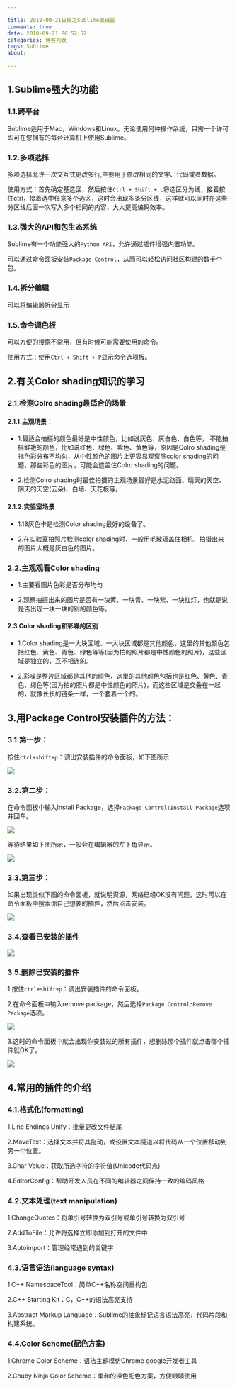 ```yaml
---

title: 2018-09-21日报之Sublime编辑器
comments: true
date: 2018-09-21 20:52:52
categories: 博客列表
tags: Sublime
about:

---
```



## 1.Sublime强大的功能

### 1.1.跨平台

Sublime适用于Mac，Windows和Linux。无论使用何种操作系统，只需一个许可即可在您拥有的每台计算机上使用Sublime。

### 1.2.多项选择

多项选择允许一次交互式更改多行,主要用于修改相同的文字、代码或者数据。

使用方式：首先确定基选区，然后按住`Ctrl + Shift + L`将选区分为线，接着按住ctrl，接着选中任意多个选区，这时会出现多条分区线，这样就可以同时在这些分区线后面一次写入多个相同的内容，大大提高编码效率。

### 1.3.强大的API和包生态系统

Sublime有一个功能强大的`Python API`，允许通过插件增强内置功能。

可以通过命令面板安装`Package Control`，从而可以轻松访问社区构建的数千个包。

### 1.4.拆分编辑

可以将编辑器拆分显示

### 1.5.命令调色板

可以方便的搜索不常用，但有时候可能需要使用的命令。

使用方式：使用`Ctrl + Shift + P`显示命令选项板。

## 2.有关Color shading知识的学习

### 2.1.检测Colro shading最适合的场景

#### 2.1.1.主观场景：

* 1.最适合拍摄的颜色最好是中性颜色，比如说灰色、灰白色、白色等， 不能拍摄鲜艳的颜色，比如说红色、绿色、紫色、黄色等，原因是Colro shading是指色彩分布不均匀，从中性颜色的图片上更容易观察除color shading的问题，那些彩色的图片，可能会遮盖住Colro shading的问题。

* 2.检测Colro shading时最佳拍摄的主观场景最好是水泥路面、晴天的天空、阴天的天空(云朵)、白墙、天花板等。

#### 2.1.2.实验室场景

* 1.18灰色卡是检测Color shading最好的设备了。

* 2.在实验室拍照片检测color shading时，一般用毛玻璃盖住相机，拍摄出来的图片大概是灰白色的图片。

### 2.2.主观观看Color shading

* 1.主要看图片色彩是否分布均匀

* 2.观察拍摄出来的图片是否有一块黄、一块青、一块紫、一块红灯，也就是说是否出现一块一块的别的颜色等。

#### 2.3.Color shading和彩噪的区别

* 1.Color shading是一大块区域、一大块区域都是其他颜色，这里的其他颜色包括红色、黄色、青色、绿色等等(因为拍的照片都是中性颜色的照片)，这些区域是独立的，互不相连的。

* 2.彩噪是整片区域都是其他的颜色，这里的其他颜色包括也是红色、黄色、青色、绿色等(因为拍的照片都是中性颜色的照片)，而这些区域是交叠在一起的，就像长长的链条一样，一个套着一个的。

## 3.用Package Control安装插件的方法：


### 3.1.第一步：

按住`ctrl+shift+p`：调出安装插件的命令面板，如下图所示.

![ ](https://www.cnblogs.com/images/cnblogs_com/cliy-10/1299108/o_63.png)

### 3.2.第二步：

在命令面板中输入Install Package，选择`Package Control:Install Package`选项并回车。

![ ](https://www.cnblogs.com/images/cnblogs_com/cliy-10/1299108/o_66.png)

等待结果如下图所示，一般会在编辑器的左下角显示。

![ ](https://www.cnblogs.com/images/cnblogs_com/cliy-10/1299108/o_64.png)

### 3.3.第三步：

如果出现类似下图的命令面板，就说明资源，网络已经OK没有问题，这时可以在命令面板中搜索你自己想要的插件，然后点击安装。

![ ](https://www.cnblogs.com/images/cnblogs_com/cliy-10/1299108/o_65.png)

### 3.4.查看已安装的插件

![ ](https://www.cnblogs.com/images/cnblogs_com/cliy-10/1299108/o_67.png)


### 3.5.删除已安装的插件

1.按住`ctrl+shift+p`：调出安装插件的命令面板。

2.在命令面板中输入remove package，然后选择`Package Control:Remove Package`选项。

![ ](https://www.cnblogs.com/images/cnblogs_com/cliy-10/1299108/o_68.png)

3.这时的命令面板中就会出现你安装过的所有插件，想删除那个插件就点击哪个插件就OK了。

![ ](https://www.cnblogs.com/images/cnblogs_com/cliy-10/1299108/o_71.png)

## 4.常用的插件的介绍

### 4.1.格式化(formatting)

1.Line Endings Unify：批量更改文件结尾

2.MoveText：选择文本并将其拖动，或设置文本隧道以将代码从一个位置移动到另一个位置。

3.Char Value：获取所选字符的字符值(Unicode代码点)

4.EditorConfig：帮助开发人员在不同的编辑器之间保持一致的编码风格

### 4.2.文本处理(text manipulation)

1.ChangeQuotes：将单引号转换为双引号或单引号转换为双引号

2.AddToFile：允许将选择立即添加到打开的文件中

3.Autoimport：管理经常遇到的关键字

### 4.3.语言语法(language syntax)

1.C++ NamespaceTool：简单C++名称空间重构包

2.C++ Starting Kit：C，C++的语法高亮支持

3.Abstract Markup Language：Sublime的抽象标记语言语法高亮，代码片段和构建系统。

### 4.4.Color Scheme(配色方案)

1.Chrome Color Scheme：语法主题模仿Chrome google开发者工具

2.Chuby Ninja Color Scheme：柔和的深色配色方案，方便眼睛使用
